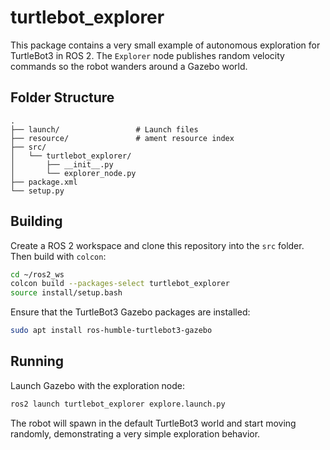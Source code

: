 # turtlebot_explorer

This package contains a very small example of autonomous exploration for TurtleBot3 in ROS 2. The `Explorer` node publishes random velocity commands so the robot wanders around a Gazebo world.

## Folder Structure

```
.
├── launch/                 # Launch files
├── resource/               # ament resource index
├── src/
│   └── turtlebot_explorer/
│       ├── __init__.py
│       └── explorer_node.py
├── package.xml
└── setup.py
```

## Building

Create a ROS 2 workspace and clone this repository into the `src` folder. Then build with `colcon`:

```bash
cd ~/ros2_ws
colcon build --packages-select turtlebot_explorer
source install/setup.bash
```

Ensure that the TurtleBot3 Gazebo packages are installed:

```bash
sudo apt install ros-humble-turtlebot3-gazebo
```

## Running

Launch Gazebo with the exploration node:

```bash
ros2 launch turtlebot_explorer explore.launch.py
```

The robot will spawn in the default TurtleBot3 world and start moving randomly, demonstrating a very simple exploration behavior.

